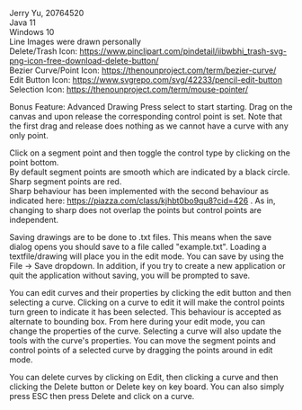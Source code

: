 Jerry Yu, 20764520  <br />
Java 11 <br />
Windows 10 <br />
Line Images were drawn personally <br />
Delete/Trash Icon: https://www.pinclipart.com/pindetail/iibwbhi_trash-svg-png-icon-free-download-delete-button/ <br />
Bezier Curve/Point Icon: https://thenounproject.com/term/bezier-curve/ <br />
Edit Button Icon: https://www.svgrepo.com/svg/42233/pencil-edit-button <br />
Selection Icon: https://thenounproject.com/term/mouse-pointer/ <br />


Bonus Feature: Advanced Drawing
Press select to start starting. Drag on the canvas and upon release the corresponding control point is set. Note that the first
drag and release does nothing as we cannot have a curve with any only point.

Click on a segment point and then toggle the control type by clicking on the point bottom. <br />
By default segment points are smooth which are indicated by a black circle. Sharp segment points are red. <br />
Sharp behaviour has been implemented with the second behaviour as indicated here: https://piazza.com/class/kjhbt0bo9qu8?cid=426
. As in, changing to sharp does not overlap the points but control points are independent.

Saving drawings are to be done to .txt files. This means when the save dialog opens you should save to a file called "example.txt".
Loading a textfile/drawing will place you in the edit mode. You can save by using the File -> Save dropdown. In addition, if you try to create
a new application or quit the application without saving, you will be prompted to save. 

You can edit curves and their properties by clicking the edit button and then selecting a curve. 
Clicking on a curve to edit it will make the control points turn green to indicate it has been selected.
This behaviour is accepted as alternate to bounding box. From here during your edit mode, you can change the
properties of the curve. Selecting a curve will also update the tools with the curve's properties. You can move the 
segment points and control points of a selected curve by dragging the points around in edit mode.

You can delete curves by clicking on Edit, then clicking a curve and then clicking the Delete button or Delete key on 
key board. You can also simply press ESC then press Delete and click on a curve.